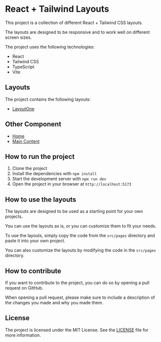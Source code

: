 # React + Tailwind Layouts

This project is a collection of different React + Tailwind CSS layouts.

The layouts are designed to be responsive and to work well on different screen sizes.

The project uses the following technologies:

- React
- Tailwind CSS
- TypeScript
- Vite

## Layouts

The project contains the following layouts:

- [LayoutOne](src/layouts/layouts/LayoutOne.tsx)

## Other Component

- [Home](src/pages/home/home.tsx)
- [Main Content](src/pages/mainContent/mainContent.tsx)

## How to run the project

1. Clone the project
2. Install the dependencies with `npm install`
3. Start the development server with `npm run dev`
4. Open the project in your browser at `http://localhost:5173`

## How to use the layouts

The layouts are designed to be used as a starting point for your own projects.

You can use the layouts as is, or you can customize them to fit your needs.

To use the layouts, simply copy the code from the `src/pages` directory and paste it into your own project.

You can also customize the layouts by modifying the code in the `src/pages` directory.

## How to contribute

If you want to contribute to the project, you can do so by opening a pull request on GitHub.

When opening a pull request, please make sure to include a description of the changes you made and why you made them.

## License

The project is licensed under the MIT License. See the [LICENSE](LICENSE) file for more information.
